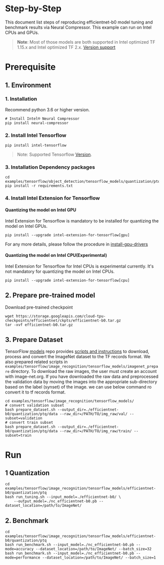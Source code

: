 Step-by-Step
============

This document list steps of reproducing efficientnet-b0 model tuning and benchmark results via Neural Compressor.
This example can run on Intel CPUs and GPUs.

> **Note**: 
> Most of those models are both supported in Intel optimized TF 1.15.x and Intel optimized TF 2.x.
> [Version support](../../../../../../README.md#supported-frameworks)
# Prerequisite

## 1. Environment

### 1. Installation
Recommend python 3.6 or higher version.

```shell
# Install Intel® Neural Compressor
pip install neural-compressor
```

### 2. Install Intel Tensorflow
```shell
pip install intel-tensorflow
```
> Note: Supported Tensorflow [Version](../../../../../../README.md#supported-frameworks).

### 3. Installation Dependency packages
```shell
cd examples/tensorflow/object_detection/tensorflow_models/quantization/ptq
pip install -r requirements.txt
```

### 4. Install Intel Extension for Tensorflow
#### Quantizing the model on Intel GPU
Intel Extension for Tensorflow is mandatory to be installed for quantizing the model on Intel GPUs.

```shell
pip install --upgrade intel-extension-for-tensorflow[gpu]
```
For any more details, please follow the procedure in [install-gpu-drivers](https://github.com/intel-innersource/frameworks.ai.infrastructure.intel-extension-for-tensorflow.intel-extension-for-tensorflow/blob/master/docs/install/install_for_gpu.md#install-gpu-drivers)

#### Quantizing the model on Intel CPU(Experimental)
Intel Extension for Tensorflow for Intel CPUs is experimental currently. It's not mandatory for quantizing the model on Intel CPUs.

```shell
pip install --upgrade intel-extension-for-tensorflow[cpu]
```

## 2. Prepare pre-trained model

  Download pre-trained checkpoint
  ```shell
  wget https://storage.googleapis.com/cloud-tpu-checkpoints/efficientnet/ckpts/efficientnet-b0.tar.gz
  tar -xvf efficientnet-b0.tar.gz
  ```

## 3. Prepare Dataset

  TensorFlow [models](https://github.com/tensorflow/models) repo provides [scripts and instructions](https://github.com/tensorflow/models/tree/master/research/slim#an-automated-script-for-processing-imagenet-data) to download, process and convert the ImageNet dataset to the TF records format.
  We also prepared related scripts in ` examples/tensorflow/image_recognition/tensorflow_models/imagenet_prepare` directory. To download the raw images, the user must create an account with image-net.org. If you have downloaded the raw data and preprocessed the validation data by moving the images into the appropriate sub-directory based on the label (synset) of the image. we can use below command ro convert it to tf records format.

  ```shell
  cd examples/tensorflow/image_recognition/tensorflow_models/
  # convert validation subset
  bash prepare_dataset.sh --output_dir=./efficientnet-b0/quantization/ptq/data --raw_dir=/PATH/TO/img_raw/val/ --subset=validation
  # convert train subset
  bash prepare_dataset.sh --output_dir=./efficientnet-b0/quantization/ptq/data --raw_dir=/PATH/TO/img_raw/train/ --subset=train
  ```

# Run

## 1 Quantization

  ```shell
  cd examples/tensorflow/image_recognition/tensorflow_models/efficientnet-b0/quantization/ptq
  bash run_tuning.sh --input_model=./efficientnet-b0/ \
      --output_model=./nc_efficientnet-b0.pb --dataset_location=/path/to/ImageNet/
  ```

## 2. Benchmark
  ```shell
  cd examples/tensorflow/image_recognition/tensorflow_models/efficientnet-b0/quantization/ptq
  bash run_benchmark.sh --input_model=./nc_efficientnet-b0.pb --mode=accuracy --dataset_location=/path/to/ImageNet/ --batch_size=32
  bash run_benchmark.sh --input_model=./nc_efficientnet-b0.pb --mode=performance --dataset_location=/path/to/ImageNet/ --batch_size=1
  ```
